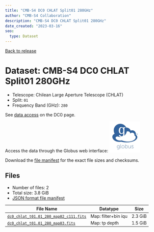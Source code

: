 ```yaml
---
title: "CMB-S4 DC0 CHLAT Split01 280GHz"
author: "CMB-S4 Collaboration"
description: "CMB-S4 DC0 CHLAT Split01 280GHz"
date_created: "2023-03-16"
seo:
  type: Dataset
---
```


[Back to release](./dc0.html#datasets)

# Dataset: CMB-S4 DC0 CHLAT Split01 280GHz

- Telescope: Chilean Large Aperture Telescope (CHLAT) 
- Split: `01`
- Frequency Band (GHz): `280`

See [data access](./dc0.html#data-access) on the DC0 page.

Access the data through the Globus web interface: [![Download via Globus](images/globus-logo.png)](https://app.globus.org/file-manager?origin_id=38f01147-f09e-483d-a552-3866669a846d&origin_path=%2Fdatareleases%2Fdc0%2Fmission%2Fchlat%2Fsplit01%2F280%2F)

Download the [file manifest](https://g-456d30.0ed28.75bc.data.globus.org/datareleases/dc0/mission/chlat/split01/280/manifest.json) for the exact file sizes and checksums.

## Files

- Number of files: 2
- Total size: 3.8 GiB
- [JSON format file manifest](https://g-456d30.0ed28.75bc.data.globus.org/datareleases/dc0/mission/chlat/split01/280/manifest.json)

|                                                                               File Name                                                                               |      Datatype       |  Size   |
| --------------------------------------------------------------------------------------------------------------------------------------------------------------------- | ------------------- | ------- |
| [`dc0_chlat_t01.01_280_map02_c111.fits`](https://g-456d30.0ed28.75bc.data.globus.org/datareleases/dc0/mission/chlat/split01/280/dc0_chlat_t01.01_280_map02_c111.fits) | Map: filter+bin iqu | 2.3 GiB |
| [`dc0_chlat_t01.01_280_map03.fits`](https://g-456d30.0ed28.75bc.data.globus.org/datareleases/dc0/mission/chlat/split01/280/dc0_chlat_t01.01_280_map03.fits)           | Map: tp depth       | 1.5 GiB |
